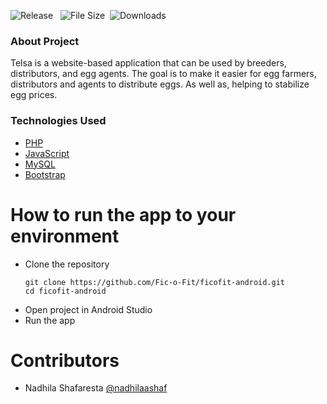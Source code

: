 ![Release](https://img.shields.io/github/v/release/Fic-o-Fit/ficofit-android) &nbsp;
![File Size](https://img.shields.io/github/repo-size/Fic-o-Fit/ficofit-android?logo=github)&nbsp;
![Downloads](https://img.shields.io/github/downloads/Fic-o-Fit/ficofit-android/total)&nbsp;


### About Project

Telsa is a website-based application that can be used by breeders, distributors, and egg agents. The goal is to make it easier for egg farmers, distributors and agents to distribute eggs. As well as, helping to stabilize egg prices.

### Technologies Used

* [PHP](https://www.w3schools.com/php/)
* [JavaScript](https://www.w3schools.com/js/)
* [MySQL](https://www.w3schools.com/mysql)
* [Bootstrap](https://getbootstrap.com/docs/5.0/)


# How to run the app to your environment

* Clone the repository
  ```
  git clone https://github.com/Fic-o-Fit/ficofit-android.git
  cd ficofit-android
  ```
* Open project in Android Studio
* Run the app

# Contributors

* Nadhila Shafaresta [@nadhilaashaf](https://github.com/shafarestanadhila)
